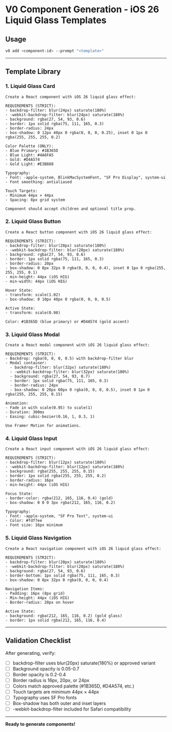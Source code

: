 # V0 Component Generation - iOS 26 Liquid Glass Templates

## Usage

```bash
v0 add <component-id> --prompt "<template>"
```

---

## Template Library

### 1. Liquid Glass Card

```prompt
Create a React component with iOS 26 liquid glass effect:

REQUIREMENTS (STRICT):
- backdrop-filter: blur(24px) saturate(180%)
- -webkit-backdrop-filter: blur(24px) saturate(180%)
- background: rgba(27, 54, 93, 0.6)
- border: 1px solid rgba(75, 111, 165, 0.3)
- border-radius: 24px
- box-shadow: 0 12px 40px 0 rgba(0, 0, 0, 0.25), inset 0 1px 0 rgba(255, 255, 255, 0.2)

Color Palette (ONLY):
- Blue Primary: #1B365D
- Blue Light: #4A6FA5
- Gold: #D4A574
- Gold Light: #E3B888

Typography:
- Font: -apple-system, BlinkMacSystemFont, "SF Pro Display", system-ui
- Font smoothing: antialiased

Touch Targets:
- Minimum 44px × 44px
- Spacing: 8px grid system

Component should accept children and optional title prop.
```

### 2. Liquid Glass Button

```prompt
Create a React button component with iOS 26 liquid glass effect:

REQUIREMENTS (STRICT):
- backdrop-filter: blur(20px) saturate(180%)
- -webkit-backdrop-filter: blur(20px) saturate(180%)
- background: rgba(27, 54, 93, 0.6)
- border: 1px solid rgba(75, 111, 165, 0.3)
- border-radius: 20px
- box-shadow: 0 8px 32px 0 rgba(0, 0, 0, 0.4), inset 0 1px 0 rgba(255, 255, 255, 0.1)
- min-height: 44px (iOS HIG)
- min-width: 44px (iOS HIG)

Hover State:
- transform: scale(1.02)
- box-shadow: 0 10px 40px 0 rgba(0, 0, 0, 0.5)

Active State:
- transform: scale(0.98)

Color: #1B365D (blue primary) or #D4A574 (gold accent)
```

### 3. Liquid Glass Modal

```prompt
Create a React modal component with iOS 26 liquid glass effect:

REQUIREMENTS (STRICT):
- Backdrop: rgba(0, 0, 0, 0.5) with backdrop-filter blur
- Modal container:
  - backdrop-filter: blur(32px) saturate(180%)
  - -webkit-backdrop-filter: blur(32px) saturate(180%)
  - background: rgba(27, 54, 93, 0.7)
  - border: 1px solid rgba(75, 111, 165, 0.3)
  - border-radius: 24px
  - box-shadow: 0 20px 60px 0 rgba(0, 0, 0, 0.5), inset 0 1px 0 rgba(255, 255, 255, 0.15)

Animation:
- Fade in with scale(0.95) to scale(1)
- Duration: 300ms
- Easing: cubic-bezier(0.16, 1, 0.3, 1)

Use Framer Motion for animations.
```

### 4. Liquid Glass Input

```prompt
Create a React input component with iOS 26 liquid glass effect:

REQUIREMENTS (STRICT):
- backdrop-filter: blur(12px) saturate(180%)
- -webkit-backdrop-filter: blur(12px) saturate(180%)
- background: rgba(255, 255, 255, 0.15)
- border: 1px solid rgba(255, 255, 255, 0.2)
- border-radius: 16px
- min-height: 44px (iOS HIG)

Focus State:
- border-color: rgba(212, 165, 116, 0.4) (gold)
- box-shadow: 0 0 0 3px rgba(212, 165, 116, 0.2)

Typography:
- Font: -apple-system, "SF Pro Text", system-ui
- Color: #fdf7ee
- Font size: 16px minimum
```

### 5. Liquid Glass Navigation

```prompt
Create a React navigation component with iOS 26 liquid glass effect:

REQUIREMENTS (STRICT):
- backdrop-filter: blur(20px) saturate(180%)
- -webkit-backdrop-filter: blur(20px) saturate(180%)
- background: rgba(27, 54, 93, 0.6)
- border-bottom: 1px solid rgba(75, 111, 165, 0.3)
- box-shadow: 0 8px 32px 0 rgba(0, 0, 0, 0.4)

Navigation Items:
- Padding: 16px (8px grid)
- Min-height: 44px (iOS HIG)
- Border-radius: 20px on hover

Active State:
- background: rgba(212, 165, 116, 0.2) (gold glass)
- border: 1px solid rgba(212, 165, 116, 0.4)
```

---

## Validation Checklist

After generating, verify:

- [ ] backdrop-filter uses blur(20px) saturate(180%) or approved variant
- [ ] Background opacity is 0.05-0.7
- [ ] Border opacity is 0.2-0.4
- [ ] Border radius is 16px, 20px, or 24px
- [ ] Colors match approved palette (#1B365D, #D4A574, etc.)
- [ ] Touch targets are minimum 44px × 44px
- [ ] Typography uses SF Pro fonts
- [ ] Box-shadow has both outer and inset layers
- [ ] -webkit-backdrop-filter included for Safari compatibility

---

**Ready to generate components!**


